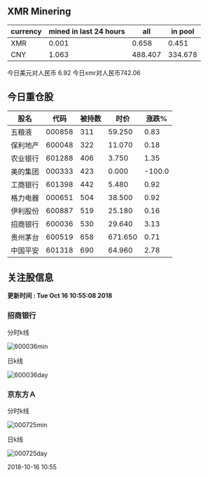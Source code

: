 ## XMR Minering

|currency|mined in last 24 hours|all|in pool|
|---|---|---|---|
|XMR|0.001|0.658|0.451|
|CNY|1.063|488.407|334.678|

今日美元对人民币 6.92	今日xmr对人民币742.06


## 今日重仓股 

|股名|代码|被持数|时价|涨跌%|
|---|---|---|---|---|
|五粮液|000858|311|59.250|0.83|
|保利地产|600048|322|11.070|0.18|
|农业银行|601288|406|3.750|1.35|
|美的集团|000333|423|0.000|-100.0|
|工商银行|601398|442|5.480|0.92|
|格力电器|000651|504|38.500|0.92|
|伊利股份|600887|519|25.180|0.16|
|招商银行|600036|530|29.640|3.13|
|贵州茅台|600519|658|671.650|0.71|
|中国平安|601318|690|64.960|2.78|

## 关注股信息
**更新时间 : Tue Oct 16 10:55:08 2018**
### 招商银行 
分时k线

![600036min](http://image.sinajs.cn/newchart/min/n/sh600036.gif)

日k线

![600036day](http://image.sinajs.cn/newchart/daily/n/sh600036.gif)

### 京东方Ａ 
分时k线

![000725min](http://image.sinajs.cn/newchart/min/n/sz000725.gif)

日k线

![000725day](http://image.sinajs.cn/newchart/daily/n/sz000725.gif)

2018-10-16 10:55